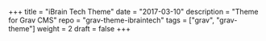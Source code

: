 +++
title = "iBrain Tech Theme"
date = "2017-03-10"
description = "Theme for Grav CMS"
repo = "grav-theme-ibraintech"
tags = ["grav", "grav-theme"]
weight = 2
draft = false
+++
